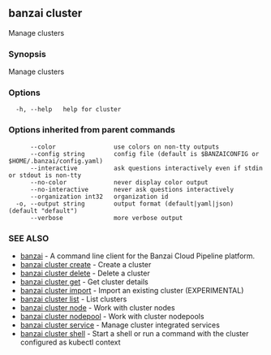 ## banzai cluster

Manage clusters

### Synopsis

Manage clusters

### Options

```
  -h, --help   help for cluster
```

### Options inherited from parent commands

```
      --color                use colors on non-tty outputs
      --config string        config file (default is $BANZAICONFIG or $HOME/.banzai/config.yaml)
      --interactive          ask questions interactively even if stdin or stdout is non-tty
      --no-color             never display color output
      --no-interactive       never ask questions interactively
      --organization int32   organization id
  -o, --output string        output format (default|yaml|json) (default "default")
      --verbose              more verbose output
```

### SEE ALSO

* [banzai](banzai.md)	 - A command line client for the Banzai Cloud Pipeline platform.
* [banzai cluster create](banzai_cluster_create.md)	 - Create a cluster
* [banzai cluster delete](banzai_cluster_delete.md)	 - Delete a cluster
* [banzai cluster get](banzai_cluster_get.md)	 - Get cluster details
* [banzai cluster import](banzai_cluster_import.md)	 - Import an existing cluster (EXPERIMENTAL)
* [banzai cluster list](banzai_cluster_list.md)	 - List clusters
* [banzai cluster node](banzai_cluster_node.md)	 - Work with cluster nodes
* [banzai cluster nodepool](banzai_cluster_nodepool.md)	 - Work with cluster nodepools
* [banzai cluster service](banzai_cluster_service.md)	 - Manage cluster integrated services
* [banzai cluster shell](banzai_cluster_shell.md)	 - Start a shell or run a command with the cluster configured as kubectl context


